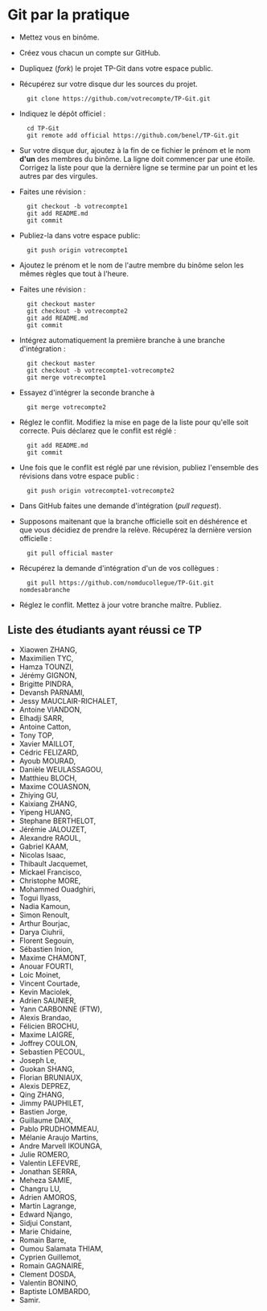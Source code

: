 ﻿Git par la pratique
===================

* Mettez vous en binôme.
* Créez vous chacun un compte sur GitHub.
* Dupliquez (*fork*) le projet TP-Git dans votre espace public.
* Récupérez sur votre disque dur les sources du projet.

        git clone https://github.com/votrecompte/TP-Git.git

* Indiquez le dépôt officiel :

        cd TP-Git
        git remote add official https://github.com/benel/TP-Git.git

* Sur votre disque dur, ajoutez à la fin de ce fichier le prénom et le nom **d'un** des membres du binôme. La ligne doit commencer par une étoile. Corrigez la liste pour que la dernière ligne se termine par un point et les autres par des virgules.
* Faites une révision :

        git checkout -b votrecompte1
        git add README.md
        git commit

* Publiez-la dans votre espace public:

        git push origin votrecompte1

* Ajoutez le prénom et le nom de l'autre membre du binôme selon les mêmes règles que tout à l'heure.
* Faites une révision :

        git checkout master
        git checkout -b votrecompte2
        git add README.md
        git commit

* Intégrez automatiquement la première branche à une branche d'intégration :

        git checkout master
        git checkout -b votrecompte1-votrecompte2
        git merge votrecompte1
        
* Essayez d'intégrer la seconde branche à

        git merge votrecompte2

* Réglez le conflit. Modifiez la mise en page de la liste pour qu'elle soit correcte. Puis déclarez que le conflit est réglé :

        git add README.md
        git commit

* Une fois que le conflit est réglé par une révision, publiez l'ensemble des révisions dans votre espace public :

        git push origin votrecompte1-votrecompte2

* Dans GitHub faites une demande d'intégration (*pull request*).

* Supposons maitenant que la branche officielle soit en déshérence et que vous décidiez de prendre la relève. Récupérez la dernière version officielle :
 
        git pull official master

* Récupérez la demande d'intégration d'un de vos collègues :

        git pull https://github.com/nomducollegue/TP-Git.git nomdesabranche

* Réglez le conflit. Mettez à jour votre branche maître. Publiez.

Liste des étudiants ayant réussi ce TP
--------------------------------------

* Xiaowen ZHANG,
* Maximilien TYC,
* Hamza TOUNZI,
* Jérémy GIGNON,
* Brigitte PINDRA,
* Devansh PARNAMI,
* Jessy MAUCLAIR-RICHALET,
* Antoine VIANDON,
* Elhadji SARR,
* Antoine Catton,
* Tony TOP,
* Xavier MAILLOT,
* Cédric FELIZARD,
* Ayoub MOURAD,
* Danièle WEULASSAGOU,
* Matthieu BLOCH,
* Maxime COUASNON,
* Zhiying GU,
* Kaixiang ZHANG,
* Yipeng HUANG,
* Stephane BERTHELOT,
* Jérémie JALOUZET,
* Alexandre RAOUL,
* Gabriel KAAM,
* Nicolas Isaac,
* Thibault Jacquemet,
* Mickael Francisco,
* Christophe MORE,
* Mohammed Ouadghiri,
* Togui Ilyass,
* Nadia Kamoun, 
* Simon Renoult,
* Arthur Bourjac,
* Darya Ciuhrii,
* Florent Segouin,
* Sébastien Inion,
* Maxime CHAMONT,
* Anouar FOURTI,
* Loic Moinet,
* Vincent Courtade,
* Kevin Maciolek,
* Adrien SAUNIER,
* Yann CARBONNE (FTW),
* Alexis Brandao,
* Félicien BROCHU,
* Maxime LAIGRE,
* Joffrey COULON,
* Sebastien PECOUL,
* Joseph Le,
* Guokan SHANG,
* Florian BRUNIAUX,
* Alexis DEPREZ,
* Qing ZHANG,
* Jimmy PAUPHILET,
* Bastien Jorge,
* Guillaume DAIX,
* Pablo PRUDHOMMEAU,
* Mélanie Araujo Martins,
* Andre Marvell IKOUNGA,
* Julie ROMERO,
* Valentin LEFEVRE,
* Jonathan SERRA,
* Meheza SAMIE,
* Changru LU,
* Adrien AMOROS,
* Martin Lagrange,
* Edward Njango,
* Sidjui Constant,
* Marie Chidaine,
* Romain Barre,
* Oumou Salamata THIAM,
* Cyprien Guillemot,
* Romain GAGNAIRE,
* Clement DOSDA,
* Valentin BONINO,
* Baptiste LOMBARDO,
* Samir.
